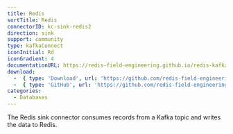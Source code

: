 ```yaml
---
title: Redis
sortTitle: Redis
connectorID: kc-sink-redis2
direction: sink
support: community
type: kafkaConnect
iconInitial: Rd
iconGradient: 4
documentationURL: https://redis-field-engineering.github.io/redis-kafka-connect/
download:
  -  { type: 'Download', url: 'https://github.com/redis-field-engineering/redis-kafka-connect/releases' }
  -  { type: 'GitHub', url: 'https://github.com/redis-field-engineering/redis-kafka-connect' }
categories:
  - Databases
---
```

The Redis sink connector consumes records from a Kafka topic and writes the data to Redis.
